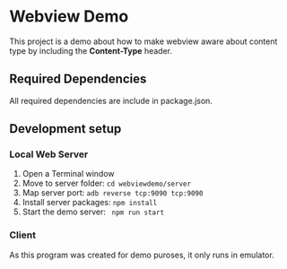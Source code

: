 # Webview Demo #

This project is a demo about how to make webview aware about content type by including the
**Content-Type** header.

## Required Dependencies ##

All required dependencies are include in package.json. 

## Development setup ##

### Local Web Server ###

1. Open a Terminal window
2. Move to server folder: ```cd webviewdemo/server```
3. Map server port: ```adb reverse tcp:9090 tcp:9090```
4. Install server packages: ```npm install```
3. Start the demo server: ``` npm run start```

### Client ###

As this program was created for demo puroses, it only runs in emulator.
